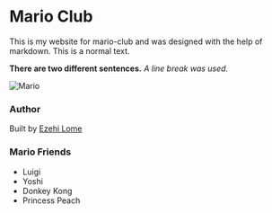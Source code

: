 # Mario Club
This is my website for mario-club and was designed with the help of markdown.
This is a normal text.

**There are two different sentences.** *A line break was used.*

![Mario](./Images/banner_2.jpg "Mario")


### Author

Built by [Ezehi Lome](https://github.com/lome-ezehi)

### Mario Friends
- Luigi
- Yoshi
- Donkey Kong
- Princess Peach